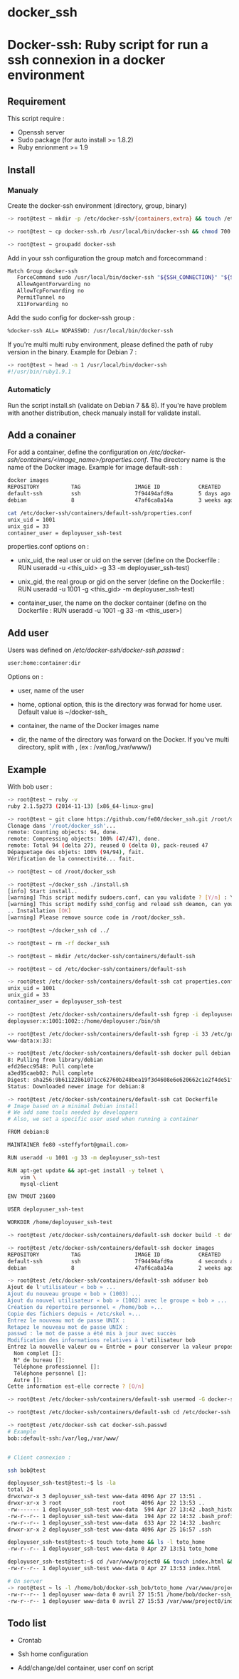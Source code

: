 # docker_ssh

Docker-ssh: Ruby script for run a ssh connexion in a docker environment
============================

## Requirement 

This script require :
  * Openssh server
  * Sudo package (for auto install >= 1.8.2)
  * Ruby enrionment >= 1.9

## Install

### Manualy

Create the docker-ssh environment (directory, group, binary)

```bash
-> root@test ~ mkdir -p /etc/docker-ssh/{containers,extra} && touch /etc/docker-ssh/docker-ssh.passwd

-> root@test ~ cp docker-ssh.rb /usr/local/bin/docker-ssh && chmod 700 /usr/local/bin/docker-ssh && chown root:root /usr/local/bin/docker-ssh

-> root@test ~ groupadd docker-ssh
```

Add in your ssh configuration the group match and forcecommand :

```bash
Match Group docker-ssh
   ForceCommand sudo /usr/local/bin/docker-ssh "${SSH_CONNECTION}" "${SSH_ORIGINAL_COMMAND}" "${USER}" "${HOME}"
   AllowAgentForwarding no
   AllowTcpForwarding no
   PermitTunnel no
   X11Forwarding no
```

Add the sudo config for docker-ssh group :
```bash
%docker-ssh ALL= NOPASSWD: /usr/local/bin/docker-ssh

```
If you're multi multi ruby environment, please defined the path of ruby version in the binary. Example for Debian 7 :

```bash
-> root@test ~ head -n 1 /usr/local/bin/docker-ssh
#!/usr/bin/ruby1.9.1 
```

### Automaticly

Run the script install.sh (validate on Debian 7 && 8). If you're have problem with another distribution, check manualy install for validate install.

## Add a conainer

For add a container, define the configuration on */etc/docker-ssh/containers/<image_name>/properties.conf*. The directory name is the name of the Docker image. Example for image default-ssh :

```bash 
docker images               
REPOSITORY          TAG                 IMAGE ID            CREATED             SIZE
default-ssh         ssh                 7f94494afd9a        5 days ago          243.2 MB
debian              8                   47af6ca8a14a        3 weeks ago         125.1 MB

cat /etc/docker-ssh/containers/default-ssh/properties.conf
unix_uid = 1001
unix_gid = 33
container_user = deployuser_ssh-test

```

properties.conf options on :

  * unix_uid, the real user or uid on the server (define on the Dockerfile : RUN useradd -u <this_uid> -g 33 -m deployuser_ssh-test)

  * unix_gid, the real group or gid on the server (define on the Dockerfile : RUN useradd -u 1001 -g <this_gid> -m deployuser_ssh-test)

  * container_user, the name on the docker container (define on the Dockerfile : RUN useradd -u 1001 -g 33 -m <this_user>)


## Add user

Users was defined on */etc/docker-ssh/docker-ssh.passwd* :

```bash
user:home:container:dir
```

Options on :

  * user, name of the user

  * home, optional option, this is the directory was forwad for home user. Default value is ~/docker-ssh_<user>

  * container, the name of the Docker images name

  * dir, the name of the directory was forward on the Docker. If you've multi directory, split with , (ex : /var/log,/var/www/)

## Example

With bob user :

```bash
-> root@test ~ ruby -v
ruby 2.1.5p273 (2014-11-13) [x86_64-linux-gnu]

-> root@test ~ git clone https://github.com/fe80/docker_ssh.git /root/docker_ssh
Clonage dans '/root/docker_ssh'...
remote: Counting objects: 94, done.
remote: Compressing objects: 100% (47/47), done.
remote: Total 94 (delta 27), reused 0 (delta 0), pack-reused 47
Dépaquetage des objets: 100% (94/94), fait.
Vérification de la connectivité... fait.

-> root@test ~ cd /root/docker_ssh                                              

-> root@test ~/docker_ssh ./install.sh 
[info] Start install.. 
[warning] This script modify sudoers.conf, can you validate ? [Y/n] : Y
[warning] This script modify sshd_config and reload ssh deamon, can you validate ? [Y/n] : Y
.. Installation [OK] 
[warning] Please remove source code in /root/docker_ssh.

-> root@test ~/docker_ssh cd ../

-> root@test ~ rm -rf docker_ssh 

-> root@test ~ mkdir /etc/docker-ssh/containers/default-ssh

-> root@test ~ cd /etc/docker-ssh/containers/default-ssh

-> root@test /etc/docker-ssh/containers/default-ssh cat properties.conf 
unix_uid = 1001
unix_gid = 33
container_user = deployuser_ssh-test

-> root@test /etc/docker-ssh/containers/default-ssh fgrep -i deployuser /etc/passwd
deployuser:x:1001:1002::/home/deployuser:/bin/sh

-> root@test /etc/docker-ssh/containers/default-ssh fgrep -i 33 /etc/group
www-data:x:33:

-> root@test /etc/docker-ssh/containers/default-ssh docker pull debian:8
8: Pulling from library/debian
efd26ecc9548: Pull complete 
a3ed95caeb02: Pull complete 
Digest: sha256:9b61122861071cc62760b248bea19f3d4608e6e620662c1e2f4de51f0d720149
Status: Downloaded newer image for debian:8

-> root@test /etc/docker-ssh/containers/default-ssh cat Dockerfile                   
# Image based on a minimal Debian install
# We add some tools needed by developpers
# Also, we set a specific user used when running a container

FROM debian:8

MAINTAINER fe80 <steffyfort@gmail.com>

RUN useradd -u 1001 -g 33 -m deployuser_ssh-test

RUN apt-get update && apt-get install -y telnet \
    vim \
    mysql-client

ENV TMOUT 21600

USER deployuser_ssh-test

WORKDIR /home/deployuser_ssh-test

-> root@test /etc/docker-ssh/containers/default-ssh docker build -t default-ssh:ssh .

-> root@test /etc/docker-ssh/containers/default-ssh docker images
REPOSITORY          TAG                 IMAGE ID            CREATED             SIZE
default-ssh         ssh                 7f94494afd9a        4 seconds ago       243.2 MB
debian              8                   47af6ca8a14a        2 weeks ago         125.1 MB

-> root@test /etc/docker-ssh/containers/default-ssh adduser bob       
Ajout de l'utilisateur « bob » ...
Ajout du nouveau groupe « bob » (1003) ...
Ajout du nouvel utilisateur « bob » (1002) avec le groupe « bob » ...
Création du répertoire personnel « /home/bob »...
Copie des fichiers depuis « /etc/skel »...
Entrez le nouveau mot de passe UNIX : 
Retapez le nouveau mot de passe UNIX : 
passwd : le mot de passe a été mis à jour avec succès
Modification des informations relatives à l'utilisateur bob
Entrez la nouvelle valeur ou « Entrée » pour conserver la valeur proposée
  Nom complet []: 
  N° de bureau []: 
  Téléphone professionnel []: 
  Téléphone personnel []: 
  Autre []: 
Cette information est-elle correcte ? [O/n]

-> root@test /etc/docker-ssh/containers/default-ssh usermod -G docker-ssh bob

-> root@test /etc/docker-ssh/containers/default-ssh cd /etc/docker-ssh

-> root@test /etc/docker-ssh cat docker-ssh.passwd
# Example
bob::default-ssh:/var/log,/var/www/


# Client connexion :

ssh bob@test

deployuser_ssh-test@test:~$ ls -la
total 24
drwxrwxr-x 3 deployuser_ssh-test www-data 4096 Apr 27 13:51 .
drwxr-xr-x 3 root                root     4096 Apr 22 13:53 ..
-rw------- 1 deployuser_ssh-test www-data  594 Apr 27 13:42 .bash_history
-rw-r--r-- 1 deployuser_ssh-test www-data  194 Apr 22 14:32 .bash_profile
-rw-r--r-- 1 deployuser_ssh-test www-data  633 Apr 22 14:32 .bashrc
drwxr-xr-x 2 deployuser_ssh-test www-data 4096 Apr 25 16:57 .ssh

deployuser_ssh-test@test:~$ touch toto_home && ls -l toto_home
-rw-r--r-- 1 deployuser_ssh-test www-data 0 Apr 27 13:51 toto_home

deployuser_ssh-test@test:~$ cd /var/www/project0 && touch index.html && ls -l index.html
-rw-r--r-- 1 deployuser_ssh-test www-data 0 Apr 27 13:53 index.html

# On server
-> root@test ~ ls -l /home/bob/docker-ssh_bob/toto_home /var/www/project0/index.html 
-rw-r--r-- 1 deployuser www-data 0 avril 27 15:51 /home/bob/docker-ssh_bob/toto_home
-rw-r--r-- 1 deployuser www-data 0 avril 27 15:53 /var/www/project0/index.html
```

## Todo list

* Crontab

* Ssh home configuration

* Add/change/del container, user conf on script
